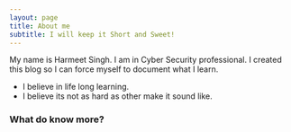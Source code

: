 ```yaml
---
layout: page
title: About me
subtitle: I will keep it Short and Sweet!
---
```


My name is Harmeet Singh. I am in Cyber Security professional. I created this blog so I can force myself to document what I learn.

- I believe in life long learning.
- I believe its not as hard as other make it sound like.



### What do know more?
[Hit me up on Linkedin]: https://www.linkedin.com/in/harmeetgill/
